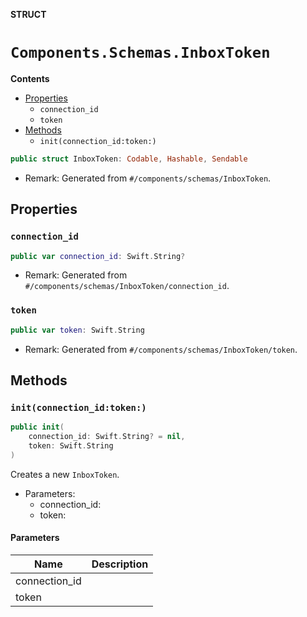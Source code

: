 **STRUCT**

# `Components.Schemas.InboxToken`

**Contents**

- [Properties](#properties)
  - `connection_id`
  - `token`
- [Methods](#methods)
  - `init(connection_id:token:)`

```swift
public struct InboxToken: Codable, Hashable, Sendable
```

- Remark: Generated from `#/components/schemas/InboxToken`.

## Properties
### `connection_id`

```swift
public var connection_id: Swift.String?
```

- Remark: Generated from `#/components/schemas/InboxToken/connection_id`.

### `token`

```swift
public var token: Swift.String
```

- Remark: Generated from `#/components/schemas/InboxToken/token`.

## Methods
### `init(connection_id:token:)`

```swift
public init(
    connection_id: Swift.String? = nil,
    token: Swift.String
)
```

Creates a new `InboxToken`.

- Parameters:
  - connection_id:
  - token:

#### Parameters

| Name | Description |
| ---- | ----------- |
| connection_id |  |
| token |  |